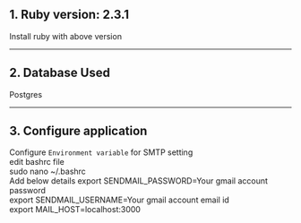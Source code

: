 ## 1. Ruby version: 2.3.1
Install ruby with above version

--------------------------
## 2. Database Used
Postgres

--------------------------
## 3. Configure application
Configure `Environment variable` for SMTP setting
<br />
edit bashrc file
<br />
sudo nano ~/.bashrc
<br />
Add below details
export SENDMAIL_PASSWORD=Your gmail account password
<br />
export SENDMAIL_USERNAME=Your gmail account email id
<br />
export MAIL_HOST=localhost:3000
<br />